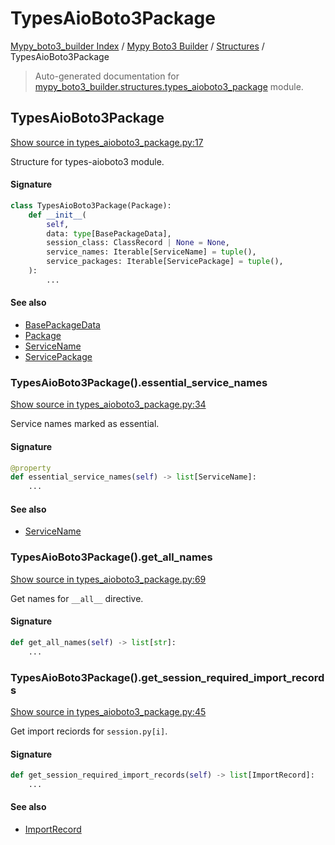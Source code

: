 # TypesAioBoto3Package

[Mypy_boto3_builder Index](../../README.md#mypy_boto3_builder-index) /
[Mypy Boto3 Builder](../index.md#mypy-boto3-builder) /
[Structures](./index.md#structures) /
TypesAioBoto3Package

> Auto-generated documentation for [mypy_boto3_builder.structures.types_aioboto3_package](https://github.com/youtype/mypy_boto3_builder/blob/main/mypy_boto3_builder/structures/types_aioboto3_package.py) module.

## TypesAioBoto3Package

[Show source in types_aioboto3_package.py:17](https://github.com/youtype/mypy_boto3_builder/blob/main/mypy_boto3_builder/structures/types_aioboto3_package.py#L17)

Structure for types-aioboto3 module.

#### Signature

```python
class TypesAioBoto3Package(Package):
    def __init__(
        self,
        data: type[BasePackageData],
        session_class: ClassRecord | None = None,
        service_names: Iterable[ServiceName] = tuple(),
        service_packages: Iterable[ServicePackage] = tuple(),
    ):
        ...
```

#### See also

- [BasePackageData](../package_data.md#basepackagedata)
- [Package](./package.md#package)
- [ServiceName](../service_name.md#servicename)
- [ServicePackage](./service_package.md#servicepackage)

### TypesAioBoto3Package().essential_service_names

[Show source in types_aioboto3_package.py:34](https://github.com/youtype/mypy_boto3_builder/blob/main/mypy_boto3_builder/structures/types_aioboto3_package.py#L34)

Service names marked as essential.

#### Signature

```python
@property
def essential_service_names(self) -> list[ServiceName]:
    ...
```

#### See also

- [ServiceName](../service_name.md#servicename)

### TypesAioBoto3Package().get_all_names

[Show source in types_aioboto3_package.py:69](https://github.com/youtype/mypy_boto3_builder/blob/main/mypy_boto3_builder/structures/types_aioboto3_package.py#L69)

Get names for `__all__` directive.

#### Signature

```python
def get_all_names(self) -> list[str]:
    ...
```

### TypesAioBoto3Package().get_session_required_import_records

[Show source in types_aioboto3_package.py:45](https://github.com/youtype/mypy_boto3_builder/blob/main/mypy_boto3_builder/structures/types_aioboto3_package.py#L45)

Get import reciords for `session.py[i]`.

#### Signature

```python
def get_session_required_import_records(self) -> list[ImportRecord]:
    ...
```

#### See also

- [ImportRecord](../import_helpers/import_record.md#importrecord)
